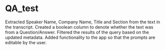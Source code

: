 # QA_test
Extracted Speaker Name, Company Name, Title and Section from the text in the transcript.
Created a boolean column to denote whether the text was from a Question/Answer.
Filtered the results of the query based on the updated metadata.
Added functionality to the app so that the prompts are editable by the user.
